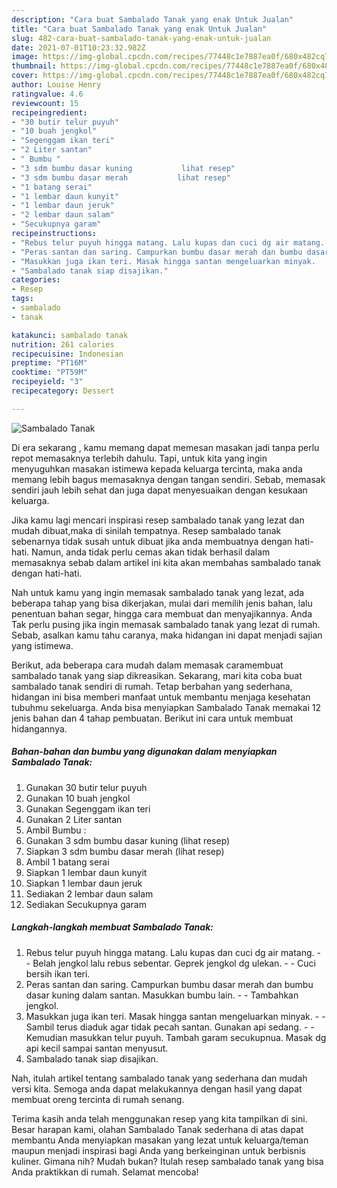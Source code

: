 ```yaml
---
description: "Cara buat Sambalado Tanak yang enak Untuk Jualan"
title: "Cara buat Sambalado Tanak yang enak Untuk Jualan"
slug: 482-cara-buat-sambalado-tanak-yang-enak-untuk-jualan
date: 2021-07-01T10:23:32.982Z
image: https://img-global.cpcdn.com/recipes/77448c1e7887ea0f/680x482cq70/sambalado-tanak-foto-resep-utama.jpg
thumbnail: https://img-global.cpcdn.com/recipes/77448c1e7887ea0f/680x482cq70/sambalado-tanak-foto-resep-utama.jpg
cover: https://img-global.cpcdn.com/recipes/77448c1e7887ea0f/680x482cq70/sambalado-tanak-foto-resep-utama.jpg
author: Louise Henry
ratingvalue: 4.6
reviewcount: 15
recipeingredient:
- "30 butir telur puyuh"
- "10 buah jengkol"
- "Segenggam ikan teri"
- "2 Liter santan"
- " Bumbu "
- "3 sdm bumbu dasar kuning           lihat resep"
- "3 sdm bumbu dasar merah           lihat resep"
- "1 batang serai"
- "1 lembar daun kunyit"
- "1 lembar daun jeruk"
- "2 lembar daun salam"
- "Secukupnya garam"
recipeinstructions:
- "Rebus telur puyuh hingga matang. Lalu kupas dan cuci dg air matang.  Belah jengkol lalu rebus sebentar. Geprek jengkol dg ulekan.  Cuci bersih ikan teri."
- "Peras santan dan saring. Campurkan bumbu dasar merah dan bumbu dasar kuning dalam santan. Masukkan bumbu lain.   Tambahkan jengkol."
- "Masukkan juga ikan teri. Masak hingga santan mengeluarkan minyak.   Sambil terus diaduk agar tidak pecah santan. Gunakan api sedang.  Kemudian masukkan telur puyuh. Tambah garam secukupnua. Masak dg api kecil sampai santan menyusut."
- "Sambalado tanak siap disajikan."
categories:
- Resep
tags:
- sambalado
- tanak

katakunci: sambalado tanak 
nutrition: 261 calories
recipecuisine: Indonesian
preptime: "PT16M"
cooktime: "PT59M"
recipeyield: "3"
recipecategory: Dessert

---
```



![Sambalado Tanak](https://img-global.cpcdn.com/recipes/77448c1e7887ea0f/680x482cq70/sambalado-tanak-foto-resep-utama.jpg)

Di era  sekarang , kamu memang dapat memesan masakan jadi tanpa perlu repot memasaknya terlebih dahulu. Tapi, untuk kita yang ingin menyuguhkan masakan istimewa kepada keluarga tercinta, maka anda memang lebih bagus memasaknya dengan tangan sendiri. Sebab, memasak sendiri jauh lebih sehat dan juga dapat menyesuaikan dengan kesukaan keluarga.

Jika kamu lagi mencari inspirasi resep sambalado tanak yang lezat dan mudah dibuat,maka di sinilah tempatnya. Resep sambalado tanak  sebenarnya tidak susah untuk dibuat jika anda membuatnya dengan hati-hati. Namun, anda tidak perlu cemas akan tidak berhasil dalam memasaknya 
sebab dalam artikel ini kita akan membahas sambalado tanak dengan hati-hati.  



Nah untuk kamu yang ingin memasak sambalado tanak yang lezat, ada beberapa tahap yang bisa dikerjakan, mulai dari memilih jenis bahan, lalu penentuan bahan segar, hingga cara membuat dan menyajikannya. Anda Tak perlu pusing jika ingin memasak sambalado tanak yang lezat di rumah. Sebab, asalkan kamu  tahu caranya, maka hidangan ini dapat menjadi sajian yang istimewa.

Berikut, ada beberapa cara mudah dalam memasak caramembuat sambalado tanak yang siap dikreasikan. Sekarang, mari kita coba buat sambalado tanak sendiri di rumah. Tetap berbahan yang sederhana, hidangan ini bisa memberi manfaat untuk membantu menjaga kesehatan tubuhmu sekeluarga. Anda bisa menyiapkan Sambalado Tanak memakai 12 jenis bahan dan 4 tahap pembuatan. Berikut ini cara untuk membuat hidangannya.

<!--inarticleads1-->

##### Bahan-bahan dan bumbu yang digunakan dalam menyiapkan Sambalado Tanak:

1. Gunakan 30 butir telur puyuh
1. Gunakan 10 buah jengkol
1. Gunakan Segenggam ikan teri
1. Gunakan 2 Liter santan
1. Ambil  Bumbu :
1. Gunakan 3 sdm bumbu dasar kuning           (lihat resep)
1. Siapkan 3 sdm bumbu dasar merah           (lihat resep)
1. Ambil 1 batang serai
1. Siapkan 1 lembar daun kunyit
1. Siapkan 1 lembar daun jeruk
1. Sediakan 2 lembar daun salam
1. Sediakan Secukupnya garam




<!--inarticleads2-->

##### Langkah-langkah membuat Sambalado Tanak:

1. Rebus telur puyuh hingga matang. Lalu kupas dan cuci dg air matang. -  - Belah jengkol lalu rebus sebentar. Geprek jengkol dg ulekan. -  - Cuci bersih ikan teri.
1. Peras santan dan saring. Campurkan bumbu dasar merah dan bumbu dasar kuning dalam santan. Masukkan bumbu lain.  -  - Tambahkan jengkol.
1. Masukkan juga ikan teri. Masak hingga santan mengeluarkan minyak.  -  - Sambil terus diaduk agar tidak pecah santan. Gunakan api sedang. -  - Kemudian masukkan telur puyuh. Tambah garam secukupnua. Masak dg api kecil sampai santan menyusut.
1. Sambalado tanak siap disajikan.




Nah, itulah artikel tentang  sambalado tanak  yang sederhana dan mudah versi kita. Semoga anda dapat melakukannya dengan hasil yang dapat membuat oreng tercinta di rumah senang. 

Terima kasih anda telah menggunakan resep yang kita tampilkan di sini. Besar harapan kami, olahan  Sambalado Tanak sederhana di atas dapat membantu Anda menyiapkan masakan yang lezat untuk keluarga/teman maupun menjadi inspirasi bagi Anda yang berkeinginan untuk berbisnis kuliner. Gimana nih? Mudah bukan? Itulah resep sambalado tanak yang bisa Anda praktikkan di rumah. Selamat mencoba!

